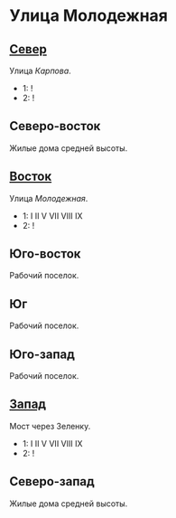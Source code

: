 # Улица Молодежная

## [Север](./540065.md)

Улица *Карпова*.

* 1:    !
* 2:    !

## Северо-восток

Жилые дома средней высоты.

## [Восток](./550070.md)

Улица *Молодежная*.

* 1:    I   II  V   VII VIII    IX
* 2:    !

## Юго-восток

Рабочий поселок.

## Юг

Рабочий поселок.

## Юго-запад

Рабочий поселок.

## [Запад](./530070.md)

Мост через Зеленку.

* 1:    I   II  V   VII VIII    IX
* 2:    !

## Северо-запад

Жилые дома средней высоты.
